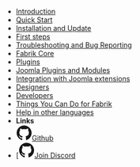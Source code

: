 <!-- markdownlint-disable-next-line first-line-heading -->
- [Introduction](introduction)
- [Quick Start](quick-start)
- [Installation and Update](options.md)
- [First steps](options.md)
- [Troubleshooting and Bug Reporting](options.md)
- [Fabrik Core](options.md)
- [Plugins](options.md)
- [Joomla Plugins and Modules](options.md)
- [Integration with Joomla extensions](options.md)
- [Designers](options.md)
- [Developers](options.md)
- [Things You Can Do for Fabrik](options.md)
- [Help in other languages](options.md)
- **Links**
- [![Github](assets/img/github.svg)Github](https://github.com/joomlahenk/fabrik)
- [![Join Discord](assets/img/github.svg)[Join Discord](https://discord.gg/vFV6VaRH)